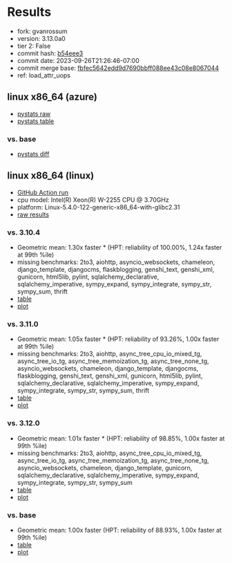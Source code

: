 # Results

- fork: gvanrossum
- version: 3.13.0a0
- tier 2: False
- commit hash: [b54eee3](https://github.com/gvanrossum/cpython/commit/b54eee3)
- commit date: 2023-09-26T21:26:46-07:00
- commit merge base: [fbfec5642edd9d7690bbff088ee43c08e8067044](https://github.com/gvanrossum/cpython/commit/fbfec5642edd9d7690bbff088ee43c08e8067044)
- ref: load_attr_uops

## linux x86_64 (azure)

- [pystats raw](bm-20230926-azure-x86_64-gvanrossum-load_attr_uops-3.13.0a0-b54eee3-pystats.json)
- [pystats table](bm-20230926-azure-x86_64-gvanrossum-load_attr_uops-3.13.0a0-b54eee3-pystats.md)

### vs. base

- [pystats diff](bm-20230926-azure-x86_64-gvanrossum-load_attr_uops-3.13.0a0-b54eee3-pystats-vs-base.md)

## linux x86_64 (linux)

- [GitHub Action run](https://github.com/faster-cpython/benchmarking/actions/runs/6328248104)
- cpu model: Intel(R) Xeon(R) W-2255 CPU @ 3.70GHz
- platform: Linux-5.4.0-122-generic-x86_64-with-glibc2.31
- [raw results](bm-20230926-linux-x86_64-gvanrossum-load_attr_uops-3.13.0a0-b54eee3.json)

### vs. 3.10.4

- Geometric mean: 1.30x faster \* (HPT: reliability of 100.00%, 1.24x faster at 99th %ile)
- missing benchmarks: 2to3, aiohttp, asyncio_websockets, chameleon, django_template, djangocms, flaskblogging, genshi_text, genshi_xml, gunicorn, html5lib, pylint, sqlalchemy_declarative, sqlalchemy_imperative, sympy_expand, sympy_integrate, sympy_str, sympy_sum, thrift
- [table](bm-20230926-linux-x86_64-gvanrossum-load_attr_uops-3.13.0a0-b54eee3-vs-3.10.4.md)
- [plot](bm-20230926-linux-x86_64-gvanrossum-load_attr_uops-3.13.0a0-b54eee3-vs-3.10.4.png)

### vs. 3.11.0

- Geometric mean: 1.05x faster \* (HPT: reliability of 93.26%, 1.00x faster at 99th %ile)
- missing benchmarks: 2to3, aiohttp, async_tree_cpu_io_mixed_tg, async_tree_io_tg, async_tree_memoization_tg, async_tree_none_tg, asyncio_websockets, chameleon, django_template, djangocms, flaskblogging, genshi_text, genshi_xml, gunicorn, html5lib, pylint, sqlalchemy_declarative, sqlalchemy_imperative, sympy_expand, sympy_integrate, sympy_str, sympy_sum, thrift
- [table](bm-20230926-linux-x86_64-gvanrossum-load_attr_uops-3.13.0a0-b54eee3-vs-3.11.0.md)
- [plot](bm-20230926-linux-x86_64-gvanrossum-load_attr_uops-3.13.0a0-b54eee3-vs-3.11.0.png)

### vs. 3.12.0

- Geometric mean: 1.01x faster \* (HPT: reliability of 98.85%, 1.00x faster at 99th %ile)
- missing benchmarks: 2to3, aiohttp, async_tree_cpu_io_mixed_tg, async_tree_io_tg, async_tree_memoization_tg, async_tree_none_tg, asyncio_websockets, chameleon, django_template, gunicorn, sqlalchemy_declarative, sqlalchemy_imperative, sympy_expand, sympy_integrate, sympy_str, sympy_sum
- [table](bm-20230926-linux-x86_64-gvanrossum-load_attr_uops-3.13.0a0-b54eee3-vs-3.12.0.md)
- [plot](bm-20230926-linux-x86_64-gvanrossum-load_attr_uops-3.13.0a0-b54eee3-vs-3.12.0.png)

### vs. base

- Geometric mean: 1.00x faster (HPT: reliability of 88.93%, 1.00x faster at 99th %ile)
- [table](bm-20230926-linux-x86_64-gvanrossum-load_attr_uops-3.13.0a0-b54eee3-vs-base.md)
- [plot](bm-20230926-linux-x86_64-gvanrossum-load_attr_uops-3.13.0a0-b54eee3-vs-base.png)

